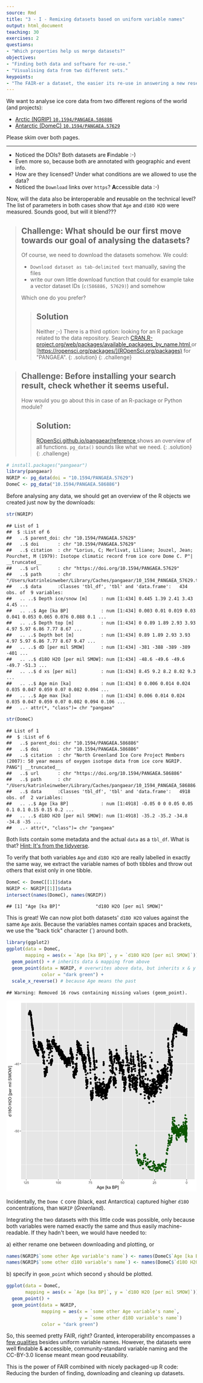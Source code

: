 ```yaml
---
source: Rmd
title: "3 - I - Remixing datasets based on uniform variable names"
output: html_document
teaching: 30
exercises: 2
questions:
- "Which properties help us merge datasets?"
objectives:
- "Finding both data and software for re-use."
- "Visualising data from two different sets."
keypoints:
- "The FAIR-er a dataset, the easier its re-use in answering a new research questions"
---
```




We want to analyse ice core data from two different regions of the world (and projects):

- [Arctic (NGRIP) `10.1594/PANGAEA.586886`](https://doi.pangaea.de/10.1594/PANGAEA.586886)
- [Antarctic (DomeC) `10.1594/PANGAEA.57629`](https://doi.pangaea.de/10.1594/PANGAEA.57629)

Please skim over both pages.

---

- Noticed the DOIs? Both datasets are **F**indable :-)
- Even more so, because both are annotated with geographic and event info.
- How are they licensed? Under what conditions are we allowed to use the data?
- Noticed the `Download` links over `https`? **A**ccessible data :-)


Now, will the data also be **i**nteroperable and **r**eusable on the technical level? The list of parameters in both cases show that `Age` and `d18O H2O` were measured. Sounds good, but will it blend???

> ## Challenge: What should be our first move towards our goal of analysing the datasets?
>
> Of course, we need to download the datasets somehow. We could:
>
> - `Download dataset as tab-delimited text` manually, saving the files
> - write our own little download function that could for example take a vector dataset IDs (`c(586886, 57629)`) and somehow
>
> Which one do you prefer?
>
> > ## Solution
> >
> > Neither ;-) There is a third option: looking for an R package
> > related to the data repository. Search
> > [CRAN.R-project.org/web/packages/available_packages_by_name.html
> > ](https://cran.r-project.org/web/packages/available_packages_by_name.html)
> >  or [https://ropensci.org/packages/](ROpenSci.org/packages) for
> > "PANGAEA".
> {: .solution}
{: .challenge}


> ## Challenge: Before installing your search result, check whether it seems useful.
>
> How would you go about this in case of an R-package or Python module?
>
> > ## Solution:
> >
> > [ROpenSci.github.io/pangaear/reference
> > ](https://ropensci.github.io/pangaear/reference/index.html) shows
> > an overview of all functions. `pg_data()` sounds like what we need.
> {: .solution}
{: .challenge}



```r
# install.packages("pangaear")
library(pangaear)
NGRIP <- pg_data(doi = "10.1594/PANGAEA.57629")
DomeC <- pg_data("10.1594/PANGAEA.586886")
```

Before analysing any data, we should get an overview of the R objects we created just now by the downloads:


```r
str(NGRIP)
```

```
## List of 1
##  $ :List of 6
##   ..$ parent_doi: chr "10.1594/PANGAEA.57629"
##   ..$ doi       : chr "10.1594/PANGAEA.57629"
##   ..$ citation  : chr "Lorius, C; Merlivat, Liliane; Jouzel, Jean; Pourchet, M (1979): Isotope climatic record from ice core Dome C. P"| __truncated__
##   ..$ url       : chr "https://doi.org/10.1594/PANGAEA.57629"
##   ..$ path      : chr "/Users/katrinleinweber/Library/Caches/pangaear/10_1594_PANGAEA_57629.txt"
##   ..$ data      :Classes 'tbl_df', 'tbl' and 'data.frame':	434 obs. of  9 variables:
##   .. ..$ Depth ice/snow [m]     : num [1:434] 0.445 1.39 2.41 3.43 4.45 ...
##   .. ..$ Age [ka BP]            : num [1:434] 0.003 0.01 0.019 0.03 0.041 0.053 0.065 0.076 0.088 0.1 ...
##   .. ..$ Depth top [m]          : num [1:434] 0 0.89 1.89 2.93 3.93 4.97 5.97 6.86 7.77 8.67 ...
##   .. ..$ Depth bot [m]          : num [1:434] 0.89 1.89 2.93 3.93 4.97 5.97 6.86 7.77 8.67 9.47 ...
##   .. ..$ dD [per mil SMOW]      : num [1:434] -381 -388 -389 -389 -401 ...
##   .. ..$ d18O H2O [per mil SMOW]: num [1:434] -48.6 -49.6 -49.6 -49.7 -51.3 ...
##   .. ..$ d xs [per mil]         : num [1:434] 8.45 9.2 8.2 8.02 9.3 ...
##   .. ..$ Age min [ka]           : num [1:434] 0 0.006 0.014 0.024 0.035 0.047 0.059 0.07 0.082 0.094 ...
##   .. ..$ Age max [ka]           : num [1:434] 0.006 0.014 0.024 0.035 0.047 0.059 0.07 0.082 0.094 0.106 ...
##   ..- attr(*, "class")= chr "pangaea"
```


```r
str(DomeC)
```

```
## List of 1
##  $ :List of 6
##   ..$ parent_doi: chr "10.1594/PANGAEA.586886"
##   ..$ doi       : chr "10.1594/PANGAEA.586886"
##   ..$ citation  : chr "North Greenland Ice Core Project Members (2007): 50 year means of oxygen isotope data from ice core NGRIP. PANG"| __truncated__
##   ..$ url       : chr "https://doi.org/10.1594/PANGAEA.586886"
##   ..$ path      : chr "/Users/katrinleinweber/Library/Caches/pangaear/10_1594_PANGAEA_586886.txt"
##   ..$ data      :Classes 'tbl_df', 'tbl' and 'data.frame':	4918 obs. of  2 variables:
##   .. ..$ Age [ka BP]            : num [1:4918] -0.05 0 0 0.05 0.05 0.1 0.1 0.15 0.15 0.2 ...
##   .. ..$ d18O H2O [per mil SMOW]: num [1:4918] -35.2 -35.2 -34.8 -34.8 -35 ...
##   ..- attr(*, "class")= chr "pangaea"
```

Both lists contain some metadata and the actual `data` as a `tbl_df`. What is that? [Hint: It's from the tidyverse](https://tibble.tidyverse.org/).

To verify that both variables `Age` and `d18O H2O` are really labelled in exactly the same way, we extract the variable names of both tibbles and throw out others that exist only in one tibble.



```r
DomeC <- DomeC[[1]]$data
NGRIP <- NGRIP[[1]]$data
intersect(names(DomeC), names(NGRIP))
```

```
## [1] "Age [ka BP]"             "d18O H2O [per mil SMOW]"
```

This is great! We can now plot both datasets' `d18O H2O` values against the same `Age` axis. Because the variables names contain spaces and brackets, we use the "back tick" character (\`) around both.


```r
library(ggplot2)
ggplot(data = DomeC,
       mapping = aes(x = `Age [ka BP]`, y = `d18O H2O [per mil SMOW]`)) +
  geom_point() + # inherits data & mapping from above
  geom_point(data = NGRIP, # overwrites above data, but inherits x & y
             color = "dark green") +
  scale_x_reverse() # because Age means the past
```

```
## Warning: Removed 16 rows containing missing values (geom_point).
```

![plot of chunk plot](../fig/01-plot-1.png)

Incidentally, the `Dome C` core (black, east Antarctica) captured higher `d18O` concentrations, than `NGRIP` (*Green*land).

Integrating the two datasets with this little code was possible, only because both variables were named exactly the same and thus easily machine-readable. If they hadn't been, we would have needed to:

a) either rename one between downloading and plotting, or


```r
names(NGRIP$`some other Age variable's name`) <- names(DomeC$`Age [ka BP]`)
names(NGRIP$`some other d18O variable's name`) <- names(DomeC$`d18O H2O [per mil SMOW]`)
```

b) specify in `geom_point` which second `y` should be plotted.


```r
ggplot(data = DomeC,
       mapping = aes(x = `Age [ka BP]`, y = `d18O H2O [per mil SMOW]`)) +
  geom_point() +
  geom_point(data = NGRIP,
             mapping = aes(x = `some other Age variable's name`,
                           y = `some other d18O variable's name`)
             color = "dark green")
```

So, this seemed pretty FAIR, right? Granted, **i**nteroperability encompasses a [few qualities](https://blogs.tib.eu/wp/tib/2017/09/12/the-fair-data-principles-for-research-data/#i) besides uniform variable names. However, the datasets were well **f**indable & **a**ccessible, community-standard variable naming and the CC-BY-3.0 license meant mean good **r**eusability.

This is the power of FAIR combined with nicely packaged-up R code: Reducing the burden of finding, downloading and cleaning up datasets.
